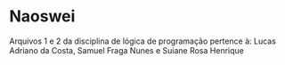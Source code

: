 # Naoswei

Arquivos 1 e 2 da disciplina de lógica de programação pertence à: Lucas Adriano da Costa, Samuel Fraga Nunes e Suiane Rosa Henrique 
